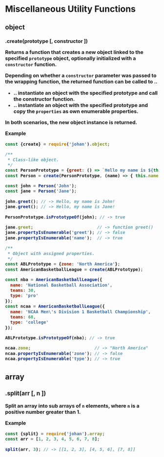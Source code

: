 # Miscellaneous Utility Functions

## object

### .create(prototype <object> [, constructor <function>])

Returns a function that creates a new object linked to the specified `prototype`
object, optionally initialized with a `constructor` function.

Depending on whether a `constructor` parameter was passed to the wrapping
function, the returned function can be called to ..

- .. instantiate an object with the specified prototype and call the constructor
  function.
- .. instantiate an object with the specified prototype and copy the
   `properties` as own enumerable properties.

In both scenarios, the new object instance is returned.

**Example**

```javascript
const {create} = require('johan').object;

/**
 * Class-like object.
 */
const PersonPrototype = {greet: () => `Hello my name is ${this.name}!`};
const Person = create(PersonPrototype, (name) => { this.name = name });

const john = Person('John');
const jane = Person('Jane');

john.greet(); // -> Hello, my name is John!
jane.greet(); // -> Hello, my name is Jane!

PersonPrototype.isPrototypeOf(john); // -> true

jane.greet;                         // -> function greet()
jane.propertyIsEnumerable('greet'); // -> false
jane.propertyIsEnumerable('name');  // -> true

/**
 * Object with assigned properties.
 */
const ABLPrototype = {zone: 'North America'};
const AmericanBasketballLeague = create(ABLPrototype);

const nba = AmericanBasketballLeague({
  name: 'National Basketball Association',
  teams: 30,
  type: 'pro'
});
const ncaa = AmericanBasketballLeague({
  name: 'NCAA Men\'s Division 1 Basketball Championship',
  teams: 68,
  type: 'college'
});

ABLPrototype.isPrototypeOf(nba); // -> true

ncaa.zone;                         // -> "North America"
ncaa.propertyIsEnumerable('zone'); // -> false
ncaa.propertyIsEnumerable('type'); // -> true
```

## array

### .split(arr <array> [, n <number>])

Split an array into sub arrays of `n` elements, where `n` is a positive number
greater than 1.

**Example**

```javascript
const {split} = require('johan').array;
const arr = [1, 2, 3, 4, 5, 6, 7, 8];

split(arr, 3); // -> [[1, 2, 3], [4, 5, 6], [7, 8]]
```
